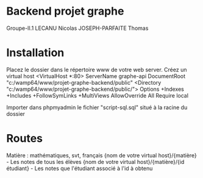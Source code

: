 # Backend projet graphe

Groupe-II.1
LECANU Nicolas
JOSEPH-PARFAITE Thomas

# Installation

Placez le dossier dans le répertoire www de votre web server.
Créez un virtual host
<VirtualHost *:80>
	ServerName graphe-api
	DocumentRoot "c:/wamp64/www/projet-graphe-backend/public"
	<Directory  "c:/wamp64/www/projet-graphe-backend/public/">
		Options +Indexes +Includes +FollowSymLinks +MultiViews
		AllowOverride All
		Require local
	</Directory>
</VirtualHost>

Importer dans phpmyadmin le fichier "script-sql.sql" situé à la racine du dossier 

# Routes

Matière : mathématiques, svt, français
{nom de votre virtual host}/{matière} - Les notes de tous les élèves
{nom de votre virtual host}/{matière}/{id étudiant} - Les notes que l'étudiant associé à l'id à obtenu
